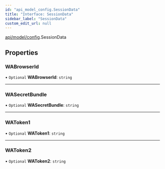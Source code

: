 ```yaml
---
id: "api_model_config.SessionData"
title: "Interface: SessionData"
sidebar_label: "SessionData"
custom_edit_url: null
---
```


[api/model/config](/api/modules/api_model_config.md).SessionData

## Properties

### WABrowserId

• `Optional` **WABrowserId**: `string`

___

### WASecretBundle

• `Optional` **WASecretBundle**: `string`

___

### WAToken1

• `Optional` **WAToken1**: `string`

___

### WAToken2

• `Optional` **WAToken2**: `string`
